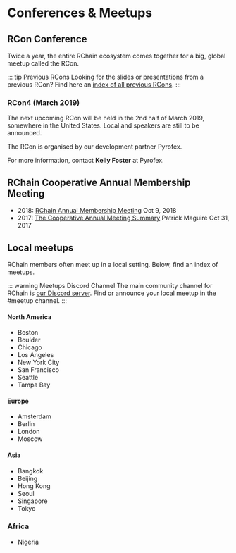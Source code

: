 # Conferences & Meetups

## RCon Conference
Twice a year, the entire RChain ecosystem comes together for a big, global meetup called the RCon. 

::: tip Previous RCons
Looking for the slides or presentations from a previous RCon? 
Find here an [index of all previous RCons](/ecosystem/conferences).
:::

### RCon4 (March 2019)
The next upcoming RCon will be held in the 2nd half of March 2019, somewhere in the United States. Local and speakers are still to be announced.

The RCon is organised by our development partner Pyrofex.

For more information, contact **Kelly Foster** at Pyrofex.

## RChain Cooperative Annual Membership Meeting

 - 2018: [RChain Annual Membership Meeting](https://www.rchain.coop/blog/rchain-annual-membership-meeting/) Oct 9, 2018 
 - 2017: [The Cooperative Annual Meeting Summary](https://medium.com/rchain-cooperative/annual-meeting-summary-3827a82a2e33) Patrick Maguire Oct 31, 2017


## Local meetups
RChain members often meet up in a local setting. Below, find an index of meetups. 

::: warning Meetups Discord Channel
The main community channel for RChain is [our Discord server](https://discordapp.com/invite/fvY8qhx). Find or announce your local meetup in the #meetup channel.
::: 

#### North America

- Boston
- Boulder
- Chicago
- Los Angeles
- New York City
- San Francisco
- Seattle
- Tampa Bay


#### Europe
- Amsterdam
- Berlin
- London
- Moscow



#### Asia
- Bangkok
- Beijing
- Hong Kong
- Seoul
- Singapore
- Tokyo


### Africa
- Nigeria

